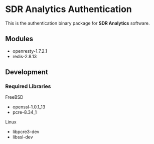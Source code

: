 # SDR Analytics Authentication #

This is the authentication binary package for **SDR Analytics** software. 

## Modules ##
* openresty-1.7.2.1
* redis-2.8.13


## Development ##

### Required Libraries ###

FreeBSD
* openssl-1.0.1_13
* pcre-8.34_1

Linux
* libpcre3-dev
* libssl-dev

 
